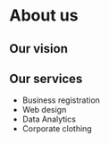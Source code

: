 # About us
## Our vision 

## Our services 
- Business registration 
- Web design 
- Data Analytics
- Corporate clothing 

